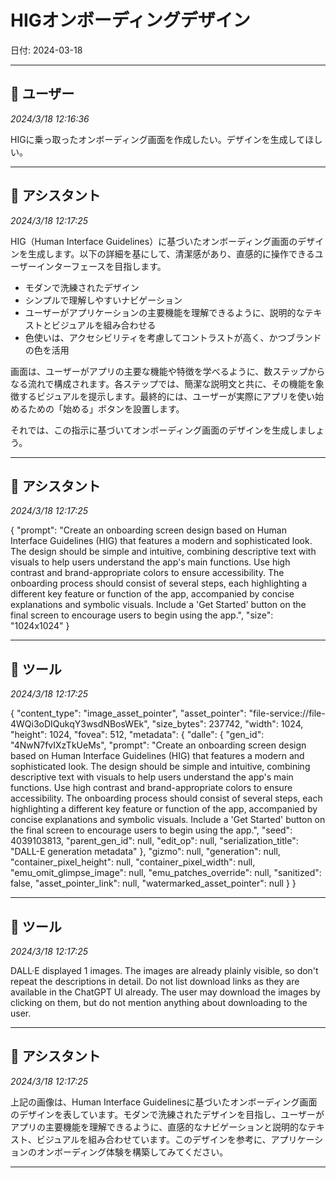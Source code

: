 # HIGオンボーディングデザイン

日付: 2024-03-18

---

## 👤 ユーザー
*2024/3/18 12:16:36*

HIGに乗っ取ったオンボーディング画面を作成したい。デザインを生成してほしい。

---

## 🤖 アシスタント
*2024/3/18 12:17:25*

HIG（Human Interface Guidelines）に基づいたオンボーディング画面のデザインを生成します。以下の詳細を基にして、清潔感があり、直感的に操作できるユーザーインターフェースを目指します。

- モダンで洗練されたデザイン
- シンプルで理解しやすいナビゲーション
- ユーザーがアプリケーションの主要機能を理解できるように、説明的なテキストとビジュアルを組み合わせる
- 色使いは、アクセシビリティを考慮してコントラストが高く、かつブランドの色を活用

画面は、ユーザーがアプリの主要な機能や特徴を学べるように、数ステップからなる流れで構成されます。各ステップでは、簡潔な説明文と共に、その機能を象徴するビジュアルを提示します。最終的には、ユーザーが実際にアプリを使い始めるための「始める」ボタンを設置します。

それでは、この指示に基づいてオンボーディング画面のデザインを生成しましょう。

---

## 🤖 アシスタント
*2024/3/18 12:17:25*

{
  "prompt": "Create an onboarding screen design based on Human Interface Guidelines (HIG) that features a modern and sophisticated look. The design should be simple and intuitive, combining descriptive text with visuals to help users understand the app's main functions. Use high contrast and brand-appropriate colors to ensure accessibility. The onboarding process should consist of several steps, each highlighting a different key feature or function of the app, accompanied by concise explanations and symbolic visuals. Include a 'Get Started' button on the final screen to encourage users to begin using the app.",
  "size": "1024x1024"
}

---

## 🔧 ツール
*2024/3/18 12:17:25*

{
  "content_type": "image_asset_pointer",
  "asset_pointer": "file-service://file-4WQi3oDIQukqY3wsdNBosWEk",
  "size_bytes": 237742,
  "width": 1024,
  "height": 1024,
  "fovea": 512,
  "metadata": {
    "dalle": {
      "gen_id": "4NwN7fvIXzTkUeMs",
      "prompt": "Create an onboarding screen design based on Human Interface Guidelines (HIG) that features a modern and sophisticated look. The design should be simple and intuitive, combining descriptive text with visuals to help users understand the app's main functions. Use high contrast and brand-appropriate colors to ensure accessibility. The onboarding process should consist of several steps, each highlighting a different key feature or function of the app, accompanied by concise explanations and symbolic visuals. Include a 'Get Started' button on the final screen to encourage users to begin using the app.",
      "seed": 4039103813,
      "parent_gen_id": null,
      "edit_op": null,
      "serialization_title": "DALL-E generation metadata"
    },
    "gizmo": null,
    "generation": null,
    "container_pixel_height": null,
    "container_pixel_width": null,
    "emu_omit_glimpse_image": null,
    "emu_patches_override": null,
    "sanitized": false,
    "asset_pointer_link": null,
    "watermarked_asset_pointer": null
  }
}

---

## 🔧 ツール
*2024/3/18 12:17:25*

DALL·E displayed 1 images. The images are already plainly visible, so don't repeat the descriptions in detail. Do not list download links as they are available in the ChatGPT UI already. The user may download the images by clicking on them, but do not mention anything about downloading to the user.

---

## 🤖 アシスタント
*2024/3/18 12:17:25*

上記の画像は、Human Interface Guidelinesに基づいたオンボーディング画面のデザインを表しています。モダンで洗練されたデザインを目指し、ユーザーがアプリの主要機能を理解できるように、直感的なナビゲーションと説明的なテキスト、ビジュアルを組み合わせています。このデザインを参考に、アプリケーションのオンボーディング体験を構築してみてください。

---
